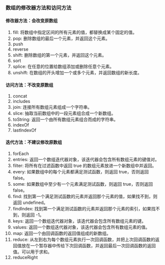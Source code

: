 ### 数组的修改器方法和访问方法

#### 修改器方法：会改变原数组
1. fill: 将数组中指定区间的所有元素的值，都替换成某个固定的值。
2. pop: 删除数组的最后一个元素，并返回这个元素。
3. push
4. reverse
5. shift: 删除数组的第一个元素，并返回这个元素。
6. sort
7. splice: 在任意的位置给数组添加或删除任意个元素。
8. unshift: 在数组的开头增加一个或多个元素，并返回数组的新长度。

#### 访问方法：不改变原数组
1. concat
2. includes
3. join: 连接所有数组元素组成一个字符串。
4. slice: 抽取当前数组中的一段元素组合成一个新数组。
5. toString: 返回一个由所有数组元素组合而成的字符串。
6. indexOf
7. lastIndexOf

#### 迭代方法：不建议修改原数组
1. forEach
2. entries: 返回一个数组迭代器对象，该迭代器会包含所有数组元素的键值对。
3. filter: 将所有在过滤函数中返回 true 的数组元素放进一个新数组中并返回。
4. every: 如果数组中的每个元素都满足测试函数，则返回 true，否则返回 false。
5. some: 如果数组中至少有一个元素满足测试函数，则返回 true，否则返回 false。
6. find: 找到第一个满足测试函数的元素并返回那个元素的值，如果找不到，则返回 undefined。
7. findIndex: 找到第一个满足测试函数的元素并返回那个元素的索引，如果找不到，则返回 -1。
8. keys: 返回一个数组迭代器对象，该迭代器会包含所有数组元素的键。
9. values: 返回一个数组迭代器对象，该迭代器会包含所有数组元素的值。
9. map: 返回一个由回调函数的返回值组成的新数组。
10. reduce: 从左到右为每个数组元素执行一次回调函数，并把上次回调函数的返回值放在一个暂存器中传给下次回调函数，并返回最后一次回调函数的返回值。可以用于求和。
11. reduceRight